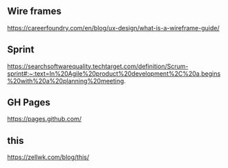 ## Wire frames

https://careerfoundry.com/en/blog/ux-design/what-is-a-wireframe-guide/

## Sprint

https://searchsoftwarequality.techtarget.com/definition/Scrum-sprint#:~:text=In%20Agile%20product%20development%2C%20a,begins%20with%20a%20planning%20meeting.

## GH Pages

https://pages.github.com/

## this

https://zellwk.com/blog/this/